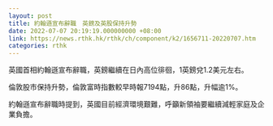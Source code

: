 ```yaml
---
layout: post
title: 約翰遜宣布辭職　英鎊及英股保持升勢
date: 2022-07-07 20:19:19.000000000 +08:00
link: https://news.rthk.hk/rthk/ch/component/k2/1656711-20220707.htm
categories: rthk
---
```


英國首相約翰遜宣布辭職，英鎊繼續在日內高位徘徊，1英鎊兌1.2美元左右。

倫敦股市保持升勢，倫敦富時指數較早時報7194點，升86點，升幅逾1%。

約翰遜宣布辭職時提到，英國目前經濟環境艱難，呼籲新領袖要繼續減輕家庭及企業負擔。
